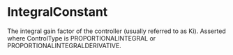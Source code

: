 IntegralConstant
================

The integral gain factor of the controller (usually referred to as Ki). Asserted where ControlType is PROPORTIONALINTEGRAL or PROPORTIONALINTEGRALDERIVATIVE.
